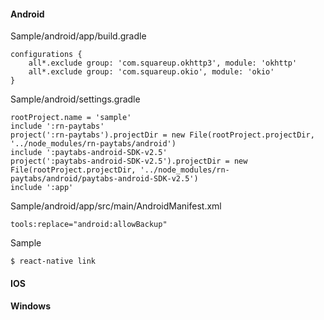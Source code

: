 #### Android
Sample/android/app/build.gradle

    configurations {
        all*.exclude group: 'com.squareup.okhttp3', module: 'okhttp'
        all*.exclude group: 'com.squareup.okio', module: 'okio'
    }

Sample/android/settings.gradle

    rootProject.name = 'sample'
    include ':rn-paytabs'
    project(':rn-paytabs').projectDir = new File(rootProject.projectDir, '../node_modules/rn-paytabs/android')
    include ':paytabs-android-SDK-v2.5'
    project(':paytabs-android-SDK-v2.5').projectDir = new File(rootProject.projectDir, '../node_modules/rn-paytabs/android/paytabs-android-SDK-v2.5')
    include ':app'

Sample/android/app/src/main/AndroidManifest.xml

    tools:replace="android:allowBackup"

Sample

`$ react-native link`

#### IOS
#### Windows